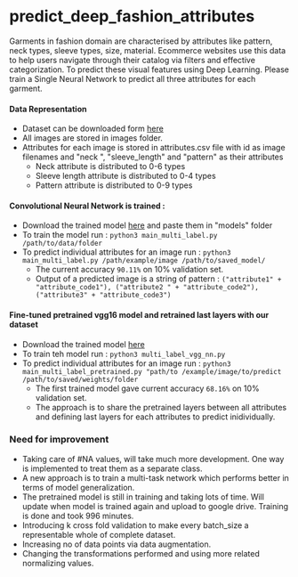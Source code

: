 # predict_deep_fashion_attributes
Garments in fashion domain are characterised by attributes like pattern, neck types, sleeve types, size, material. Ecommerce websites use this data to help users navigate through their catalog via filters and effective categorization. To predict these visual features using Deep Learning. Please train a ​Single Neural Network to predict all three attributes for each garment.

#### Data Representation
* Dataset can be downloaded form [here]()
* All images are stored in images folder. 
* Attributes for each image is stored in attributes.csv file with id as image filenames and "neck
", "sleeve_length" and "pattern" as their attributes
    * Neck attribute is distributed to 0-6 types
    * Sleeve length attribute is distributed to 0-4 types
    * Pattern attribute is distributed to 0-9 types
    
#### Convolutional Neural Network is trained :
* Download the trained model [here](https://drive.google.com/open?id=1zyJwXTkm9Kdu8KY10XbBZgLi-bkTs02w) and
 paste them in "models" folder 
 * To train the model run : `python3 main_multi_label.py /path/to/data/folder`
 * To predict individual attributes for an image run : `python3 main_multi_label.py /path/example/image
   /path/to/saved_model/` 
    * The current accuracy `90.11%` on 10% validation set.
    * Output of a predicted image is a string of pattern : `("attribute1" + "attribute_code1"), ("attribute2
    " + "attribute_code2"), ("attribute3" + "attribute_code3")`

#### Fine-tuned pretrained vgg16 model and retrained last layers with our dataset
* Download the trained model [here](https://drive.google.com/open?id=1OaUigOpyyNrFvP77wDbu_ve17wYyDvM7)
* To train teh model run : `python3 multi_label_vgg_nn.py`
* To predict individual attributes for an image run : `python3 main_multi_label_pretrained.py "path/to
/example/image/to/predict  /path/to/saved/weights/folder`
    * The first trained model gave current accuracy `68.16%` on 10% validation set.
    * The approach is to share the pretrained layers between all attributes and defining last layers for
     each attributes to predict inidividually. 
    
### Need for improvement
* Taking care of #NA values, will take much more development. One way is implemented to treat them as a
 separate class. 
 * A new approach is to train a multi-task network which performs better in terms of model generalization. 
 * The pretrained model is still in training and taking lots of time. Will update when model is trained again
  and
  upload to google drive. Training is done and took 996 minutes.
  * Introducing k cross fold validation to make every batch_size a representable whole of complete dataset. 
  * Increasing no of data points via data augmentation.
  * Changing the transformations performed and using more related normalizing values. 
  
   
 